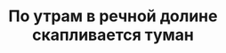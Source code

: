 ---
title: 'По утрам в речной долине скапливается туман'
location: 'Река Олёкма. Олёкминский улус, республика Саха (Якутия), Россия'

tags: [fav, all, 2016]
category: as-the-first-settlers
---